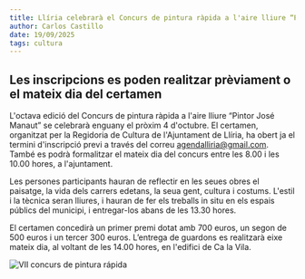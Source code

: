 ```yaml
---
title: Llíria celebrarà el Concurs de pintura ràpida a l'aire lliure “Pintor José Manaut” 2025 el pròxim 4 d'octubre
author: Carlos Castillo
date: 19/09/2025
tags: cultura
---
```


## Les inscripcions es poden realitzar prèviament o el mateix dia del certamen

L'octava edició del Concurs de pintura ràpida a l'aire lliure “Pintor José Manaut” se celebrarà enguany el pròxim 4 d'octubre. El certamen, organitzat per la Regidoria de Cultura de l'Ajuntament de Llíria, ha obert ja el termini d'inscripció previ a través del correu agendalliria@gmail.com. També es podrà formalitzar el mateix dia del concurs entre les 8.00 i les 10.00 hores, a l'ajuntament.

Les persones participants hauran de reflectir en les seues obres el paisatge, la vida dels carrers edetans, la seua gent, cultura i costums. L'estil i la tècnica seran lliures, i hauran de fer els treballs in situ en els espais públics del municipi, i entregar-los abans de les 13.30 hores.

El certamen concedirà un primer premi dotat amb 700 euros, un segon de 500 euros i un tercer 300 euros. L’entrega de guardons es realitzarà eixe mateix dia, al voltant de les 14.00 hores, en l'edifici de Ca la Vila.  

![ VII concurs de pintura rápida ](/assets/continguts/recursos/20250919-Cartell.jpg "VII concurs de pintura rápida")
